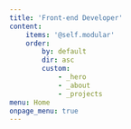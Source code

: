 ```yaml
---
title: 'Front-end Developer'
content:
    items: '@self.modular'
    order:
        by: default
        dir: asc
        custom:
            - _hero
            - _about
            - _projects
menu: Home
onpage_menu: true
---
```

